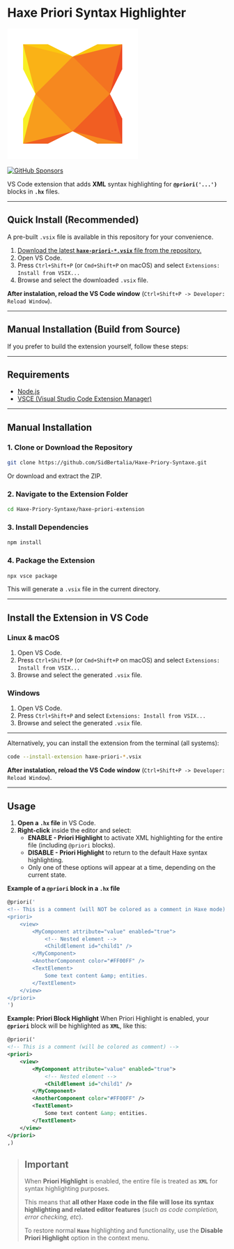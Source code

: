 # Haxe Priori Syntax Highlighter

![Extension Icon](https://github.com/SidBertalia/Haxe-Priory-Syntaxe/raw/main/haxe-priori-extension/icon.png)

[![GitHub Sponsors](https://img.shields.io/badge/Sponsor%20Me-%23EA54AE.svg?&style=for-the-badge&logo=github&logoColor=white)](https://github.com/sponsors/SidBertalia)

VS Code extension that adds **XML** syntax highlighting for **`@priori('...')`** blocks in **`.hx`** files.

---

## Quick Install (Recommended)

A pre-built `.vsix` file is available in this repository for your convenience.

1. [Download the latest **`haxe-priori-*.vsix`** file from the repository.](https://github.com/SidBertalia/Haxe-Priory-Syntaxe/tree/main/haxe-priori-extension)
2. Open VS Code.
3. Press `Ctrl+Shift+P` (or `Cmd+Shift+P` on macOS) and select `Extensions: Install from VSIX...`
4. Browse and select the downloaded `.vsix` file.

**After instalation, reload the VS Code window** (`Ctrl+Shift+P -> Developer: Reload Window`).

---

## Manual Installation (Build from Source)

If you prefer to build the extension yourself, follow these steps:

---

## Requirements

- [Node.js](https://nodejs.org/)
- [VSCE (Visual Studio Code Extension Manager)](https://code.visualstudio.com/api/working-with-extensions/publishing-extension)

---

## Manual Installation

### 1. Clone or Download the Repository

```sh
git clone https://github.com/SidBertalia/Haxe-Priory-Syntaxe.git
```

Or download and extract the ZIP.

### 2. Navigate to the Extension Folder

```sh
cd Haxe-Priory-Syntaxe/haxe-priori-extension
```

### 3. Install Dependencies

```sh
npm install
```

### 4. Package the Extension

```sh
npx vsce package
```

This will generate a `.vsix` file in the current directory.

---

## Install the Extension in VS Code

### **Linux & macOS**

1. Open VS Code.
2. Press `Ctrl+Shift+P` (or `Cmd+Shift+P` on macOS) and select `Extensions: Install from VSIX...`
3. Browse and select the generated `.vsix` file.

### **Windows**

1. Open VS Code.
2. Press `Ctrl+Shift+P` and select `Extensions: Install from VSIX...`
3. Browse and select the generated `.vsix` file.

---

Alternatively, you can install the extension from the terminal (all systems):

```sh
code --install-extension haxe-priori-*.vsix
```

**After instalation, reload the VS Code window** (`Ctrl+Shift+P -> Developer: Reload Window`).

---

## Usage

1. **Open a `.hx` file** in VS Code.
2. **Right-click** inside the editor and select:
   - **ENABLE - Priori Highlight** to activate XML highlighting for the entire file (including `@priori` blocks).
   - **DISABLE - Priori Highlight** to return to the default Haxe syntax highlighting.
   - Only one of these options will appear at a time, depending on the current state.

**Example of a `@priori` block in a `.hx` file**

```haxe
@priori('
<!-- This is a comment (will NOT be colored as a comment in Haxe mode) -->
<priori>
    <view>
        <MyComponent attribute="value" enabled="true">
            <!-- Nested element -->
            <ChildElement id="child1" />
        </MyComponent>
        <AnotherComponent color="#FF00FF" />
        <TextElement>
            Some text content &amp; entities.
        </TextElement>
    </view>
</priori>
')
```

**Example: Priori Block Highlight**
When Priori Highlight is enabled, your **`@priori`** block will be highlighted as **`XML`**, like this:

```xml
@priori('
<!-- This is a comment (will be colored as comment) -->
<priori>
    <view>
        <MyComponent attribute="value" enabled="true">
            <!-- Nested element -->
            <ChildElement id="child1" />
        </MyComponent>
        <AnotherComponent color="#FF00FF" />
        <TextElement>
            Some text content &amp; entities.
        </TextElement>
    </view>
</priori>
,)
```

> ## **Important**
>
> When **Priori Highlight** is enabled, the entire file is treated as **`XML`** for syntax highlighting purposes.
>
> This means that **all other Haxe code in the file will lose its syntax highlighting and related editor features** (*such as code completion, error checking, etc*).
>
> To restore normal **`Haxe`** highlighting and functionality, use the **Disable Priori Highlight** option in the context menu.
